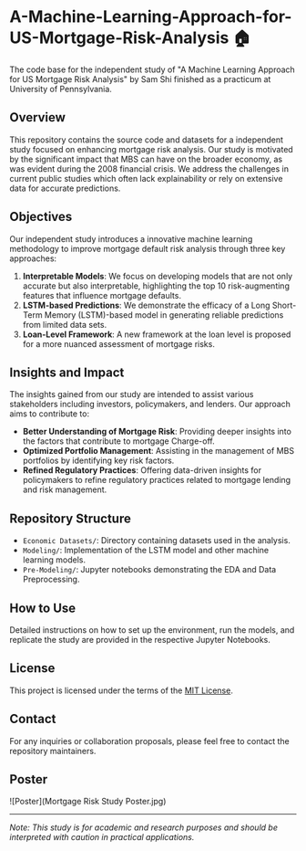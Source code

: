 # A-Machine-Learning-Approach-for-US-Mortgage-Risk-Analysis 🏠
The code base for the independent study of "A Machine Learning Approach for US Mortgage Risk Analysis" by Sam Shi finished as a practicum at University of Pennsylvania.

## Overview
This repository contains the source code and datasets for a independent study focused on enhancing mortgage risk analysis. Our study is motivated by the significant impact that MBS can have on the broader economy, as was evident during the 2008 financial crisis. We address the challenges in current public studies which often lack explainability or rely on extensive data for accurate predictions.

## Objectives
Our independent study introduces a innovative machine learning methodology to improve mortgage default risk analysis through three key approaches:
1. **Interpretable Models**: We focus on developing models that are not only accurate but also interpretable, highlighting the top 10 risk-augmenting features that influence mortgage defaults.
2. **LSTM-based Predictions**: We demonstrate the efficacy of a Long Short-Term Memory (LSTM)-based model in generating reliable predictions from limited data sets.
3. **Loan-Level Framework**: A new framework at the loan level is proposed for a more nuanced assessment of mortgage risks.

## Insights and Impact
The insights gained from our study are intended to assist various stakeholders including investors, policymakers, and lenders. Our approach aims to contribute to:
- **Better Understanding of Mortgage Risk**: Providing deeper insights into the factors that contribute to mortgage Charge-off.
- **Optimized Portfolio Management**: Assisting in the management of MBS portfolios by identifying key risk factors.
- **Refined Regulatory Practices**: Offering data-driven insights for policymakers to refine regulatory practices related to mortgage lending and risk management.

## Repository Structure
- `Economic Datasets/`: Directory containing datasets used in the analysis.
- `Modeling/`: Implementation of the LSTM model and other machine learning models.
- `Pre-Modeling/`: Jupyter notebooks demonstrating the EDA and Data Preprocessing.

## How to Use
Detailed instructions on how to set up the environment, run the models, and replicate the study are provided in the respective Jupyter Notebooks.

## License
This project is licensed under the terms of the [MIT License](LICENSE).

## Contact
For any inquiries or collaboration proposals, please feel free to contact the repository maintainers.

## Poster
![Poster](Mortgage Risk Study Poster.jpg)

---

*Note: This study is for academic and research purposes and should be interpreted with caution in practical applications.*
